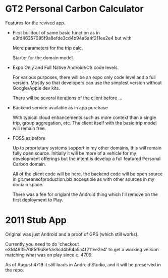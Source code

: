 GT2 Personal Carbon Calculator
==============================

  Features for the revived app.
   
* First buildout of same basic function as in e3fd46357085f9a8efde3cd4b94a5a4f211ee2e4 but with

   More parameters for the trip calc.

   Starter for the domain model.

* Expo Only and Full Native Android/iOS code levels. 

  
   For various purposes, there will be an expo only code level and a full version.
   Mostly so that developers can use the simplest version without Google/Apple dev kits.

   There will be several iterations of the client before
   ...   

* Backend service available as in app purchase

   With typical cloud enhancements such as more context than a single trip, group aggregation, etc.
   The client itself with the basic trip model will remain free.
   
* FOSS as before

   Up to proprietary systems support in my other domains, this will remain fully open source.
   Initially it will be more of a vehicle for my development offerings but the intent is 
   develop a full featured Personal Carbon domain.

   All of the client code will be here, the backend code will be open source in 
   git.meansofproduction.biz accessible as with other sources in my domain space.

   There was a fee for origianl the Android thing which I'll remove on the first 
   deployment to Play.


2011 Stub App
=============

  Original was just Android and a proof of GPS (which still works). 
   
  Currently you need to do 'checkout e3fd46357085f9a8efde3cd4b94a5a4f211ee2e4' to get a working version
  matching what was on play since c. 4709.

  As of August 4719 it still loads in Android Studio, and it will be preserved in the repo.
   
